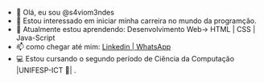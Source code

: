 - 👋 Olá, eu sou @s4viom3ndes
- 👀 Estou interessado em iniciar minha carreira no mundo da programção.
- 🌱 Atualmente estou aprendendo: Desenvolvimento Web-> HTML | CSS | Java-Script
- 📫 como chegar até  mim: <a href="www.linkedin.com/in/saviomendes-073807210" target="_blank" rel="external">Linkedin |</a><a href="https://contate.me/saviomendes" target="_blank" rel="external"> WhatsApp</a>
 - 💻 Estou cursando o segundo período de Ciência da Computação |UNIFESP-ICT 🦖| .                           

